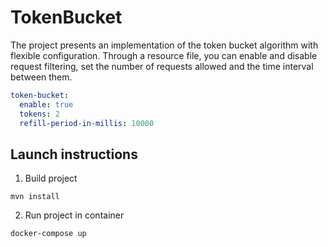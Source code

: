 # TokenBucket

The project presents an implementation of the token bucket algorithm with flexible configuration. 
Through a resource file, you can enable and disable request filtering, set the number of 
requests allowed and the time interval between them.

```yaml
token-bucket:
  enable: true
  tokens: 2
  refill-period-in-millis: 10000
```

## Launch instructions
1. Build project
```shell
mvn install
```

2. Run project in container
```shell
docker-compose up
```

